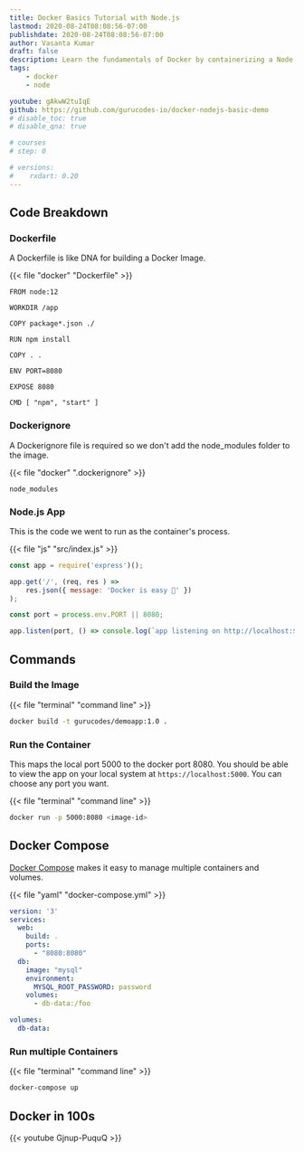 ```yaml
---
title: Docker Basics Tutorial with Node.js
lastmod: 2020-08-24T08:08:56-07:00
publishdate: 2020-08-24T08:08:56-07:00
author: Vasanta Kumar
draft: false
description: Learn the fundamentals of Docker by containerizing a Node.js app
tags: 
    - docker
    - node

youtube: gAkwW2tuIqE
github: https://github.com/gurucodes-io/docker-nodejs-basic-demo
# disable_toc: true
# disable_qna: true

# courses
# step: 0

# versions:
#    rxdart: 0.20
---
```


## Code Breakdown

### Dockerfile

A Dockerfile is like DNA for building a Docker Image. 

{{< file "docker" "Dockerfile" >}}
```docker
FROM node:12

WORKDIR /app

COPY package*.json ./

RUN npm install

COPY . .

ENV PORT=8080

EXPOSE 8080

CMD [ "npm", "start" ]
```

### Dockerignore

A Dockerignore file is required so we don't add the node_modules folder to the image.

{{< file "docker" ".dockerignore" >}}
```docker
node_modules
```


### Node.js App

This is the code we went to run as the container's process.

{{< file "js" "src/index.js" >}}
```javascript
const app = require('express')();

app.get('/', (req, res ) => 
    res.json({ message: 'Docker is easy 🐳' }) 
);

const port = process.env.PORT || 8080;

app.listen(port, () => console.log(`app listening on http://localhost:${port}`) );
```

## Commands

### Build the Image

{{< file "terminal" "command line" >}}
```bash
docker build -t gurucodes/demoapp:1.0 .
```

### Run the Container

This maps the local port 5000 to the docker port 8080. You should be able to view the app on your local system at `https://localhost:5000`. You can choose any port you want. 

{{< file "terminal" "command line" >}}
```bash
docker run -p 5000:8080 <image-id>
```


## Docker Compose

[Docker Compose](https://docs.docker.com/compose/) makes it easy to manage multiple containers and volumes. 

{{< file "yaml" "docker-compose.yml" >}}
```yaml
version: '3'
services:
  web:
    build: .
    ports:
      - "8080:8080"
  db:
    image: "mysql"
    environment: 
      MYSQL_ROOT_PASSWORD: password
    volumes:
      - db-data:/foo

volumes:
  db-data:
```

### Run multiple Containers

{{< file "terminal" "command line" >}}
```bash
docker-compose up
```

## Docker in 100s

{{< youtube Gjnup-PuquQ >}}

